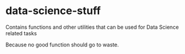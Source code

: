 # data-science-stuff
Contains functions and other utilities that can be used for Data Science related tasks

Because no good function should go to waste.
